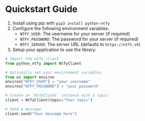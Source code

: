 # Quickstart Guide

1. Install using pip with `pip3 install python-ntfy`
2. Configure the following environment variables:
    - `NTFY_USER`: The username for your server (if required)
    - `NTFY_PASSWORD`: The password for your server (if required)
    - `NTFY_SERVER`: The server URL (defaults to `https://ntft.sh`)
3. Setup your application to use the library:

```python
# Import the ntfy client
from python_ntfy import NtfyClient

# Optionally set your environment variables
from os import environ
environ["NTFY_USER"] = "your_username"
environ["NTFY_PASSWORD"] = "your_password"

# Create an `NtfyClient` instance with a topic
client = NtfyClient(topic="Your topic")

# Send a message
client.send("Your message here")
```
